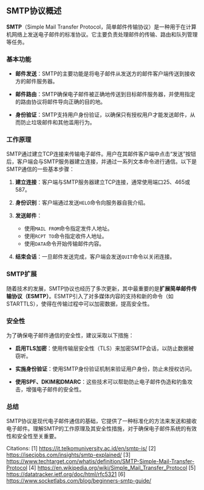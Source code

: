 ## SMTP协议概述

**SMTP**（Simple Mail Transfer Protocol，简单邮件传输协议）是一种用于在计算机网络上发送电子邮件的标准协议。它主要负责处理邮件的传输、路由和队列管理等任务。

### **基本功能**

- **邮件发送**：SMTP的主要功能是将电子邮件从发送方的邮件客户端传送到接收方的邮件服务器。

- **邮件路由**：SMTP确保电子邮件被正确地传送到目标邮件服务器，并使用指定的路由协议将邮件导向正确的目的地。

- **身份验证**：SMTP支持用户身份验证，以确保只有授权用户才能发送邮件，从而防止垃圾邮件和其他滥用行为。

### **工作原理**

SMTP通过建立TCP连接来传输电子邮件。用户在其邮件客户端中点击“发送”按钮后，客户端会与SMTP服务器建立连接，并通过一系列文本命令进行通信。以下是SMTP通信的一些基本步骤：

1. **建立连接**：客户端与SMTP服务器建立TCP连接，通常使用端口25、465或587。

2. **身份识别**：客户端通过发送`HELO`命令向服务器自我介绍。

3. **发送邮件**：
   - 使用`MAIL FROM`命令指定发件人地址。
   - 使用`RCPT TO`命令指定收件人地址。
   - 使用`DATA`命令开始传输邮件内容。

4. **结束会话**：一旦邮件发送完成，客户端会发送`QUIT`命令以关闭连接。

### **SMTP扩展**

随着技术的发展，SMTP协议也经历了多次更新，其中最重要的是**扩展简单邮件传输协议（ESMTP）**。ESMTP引入了对多媒体内容的支持和新的命令（如STARTTLS），使得在传输过程中可以加密数据，提高安全性。

### **安全性**

为了确保电子邮件通信的安全性，建议采取以下措施：

- **启用TLS加密**：使用传输层安全性（TLS）来加密SMTP会话，以防止数据被窃听。

- **实施身份验证**：使用SMTP身份验证机制来验证用户身份，防止未授权访问。

- **使用SPF、DKIM和DMARC**：这些技术可以帮助防止电子邮件伪造和钓鱼攻击，增强电子邮件的安全性。

### **总结**

SMTP协议是现代电子邮件通信的基础，它提供了一种标准化的方法来发送和接收电子邮件。理解SMTP的工作原理及其安全性措施，对于确保电子邮件系统的有效性和安全性至关重要。

Citations:
[1] https://it.telkomuniversity.ac.id/en/smtp-is/
[2] https://isecjobs.com/insights/smtp-explained/
[3] https://www.techtarget.com/whatis/definition/SMTP-Simple-Mail-Transfer-Protocol
[4] https://en.wikipedia.org/wiki/Simple_Mail_Transfer_Protocol
[5] https://datatracker.ietf.org/doc/html/rfc5321
[6] https://www.socketlabs.com/blog/beginners-smtp-guide/